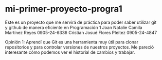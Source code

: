 # mi-primer-proyecto-progra1
Este es un proyecto que me servirá de práctica para poder saber utilizar git y github de manera eficiente en Programación 1
Joan Natalie Camila Martínez Reyes 0905-24-6339
Cristian Josué Flores Pleitez   0905-24-4847

Opinión 1: Aprendí que Git es una herramienta muy útil para clonar repositorios 
y para controlar versiones de nuestros proyectos. Me pareció interesante cómo podemos ver el historial
de cambios y trabajar.

